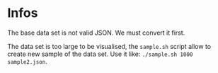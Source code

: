 # Infos

The base data set is not valid JSON. We must convert it first.

The data set is too large to be visualised, the `sample.sh` script allow to create new sample of the data set. Use it like: `./sample.sh 1000 sample2.json`. 